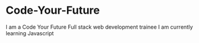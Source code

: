 # Code-Your-Future
I am a Code Your Future Full stack web development trainee
I am currently learning Javascript 
